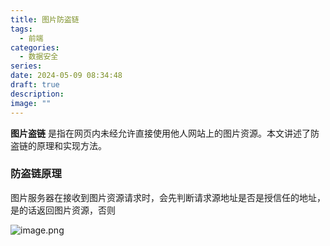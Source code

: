```yaml
---
title: 图片防盗链
tags:
  - 前端
categories:
  - 数据安全
series: 
date: 2024-05-09 08:34:48
draft: true
description: 
image: ""
---
```


**图片盗链** 是指在网页内未经允许直接使用他人网站上的图片资源。本文讲述了防盗链的原理和实现方法。
<!--more-->

### 防盗链原理

图片服务器在接收到图片资源请求时，会先判断请求源地址是否是授信任的地址，是的话返回图片资源，否则

![image.png](https://r.xulinfeng.xyz/linden/2024/05/48e239858550dd89744c69b7a3b4ab51.png)

### 